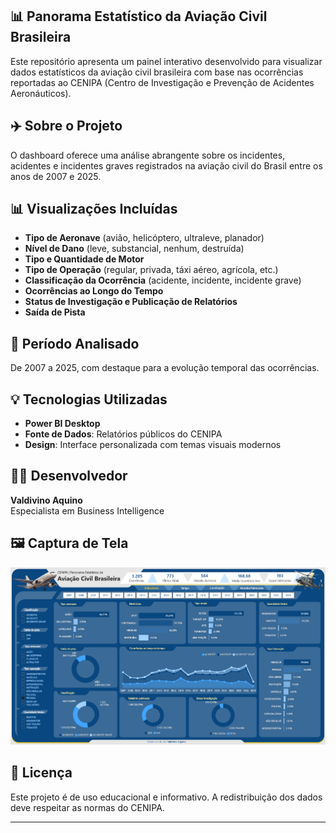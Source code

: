 ## 📊 Panorama Estatístico da Aviação Civil Brasileira

Este repositório apresenta um painel interativo desenvolvido para visualizar dados estatísticos da aviação civil brasileira com base nas ocorrências reportadas ao CENIPA (Centro de Investigação e Prevenção de Acidentes Aeronáuticos).

## ✈️ Sobre o Projeto

O dashboard oferece uma análise abrangente sobre os incidentes, acidentes e incidentes graves registrados na aviação civil do Brasil entre os anos de 2007 e 2025.

## 📊 Visualizações Incluídas

- **Tipo de Aeronave** (avião, helicóptero, ultraleve, planador)
- **Nível de Dano** (leve, substancial, nenhum, destruída)
- **Tipo e Quantidade de Motor**
- **Tipo de Operação** (regular, privada, táxi aéreo, agrícola, etc.)
- **Classificação da Ocorrência** (acidente, incidente, incidente grave)
- **Ocorrências ao Longo do Tempo**
- **Status de Investigação e Publicação de Relatórios**
- **Saída de Pista**

## 📆 Período Analisado

De 2007 a 2025, com destaque para a evolução temporal das ocorrências.

## 💡 Tecnologias Utilizadas

- **Power BI Desktop**
- **Fonte de Dados**: Relatórios públicos do CENIPA
- **Design**: Interface personalizada com temas visuais modernos

## 🧑‍💻 Desenvolvedor

**Valdivino Aquino**  
Especialista em Business Intelligence

## 🖼️ Captura de Tela

![Dashboard Power BI - Aviação Civil](./panoramaestatistico.png)

## 📄 Licença

Este projeto é de uso educacional e informativo. A redistribuição dos dados deve respeitar as normas do CENIPA.

---
